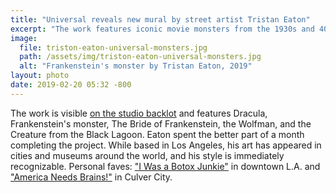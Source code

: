 ```yaml
---
title: "Universal reveals new mural by street artist Tristan Eaton"
excerpt: "The work features iconic movie monsters from the 1930s and 40s."
image:
  file: triston-eaton-universal-monsters.jpg
  path: /assets/img/triston-eaton-universal-monsters.jpg
  alt: "Frankenstein's monster by Tristan Eaton, 2019"
layout: photo
date: 2019-02-20 05:32 -800
---
```


The work is visible [on the studio backlot](https://www.hollywoodreporter.com/heat-vision/universal-unveils-giant-monster-mural-studio-lot-1187388) and features Dracula, Frankenstein's monster, The Bride of Frankenstein, the Wolfman, and the Creature from the Black Lagoon. Eaton spent the better part of a month completing the project. While based in Los Angeles, his art has appeared in cities and museums around the world, and his style is immediately recognizable. Personal faves: ["I Was a Botox Junkie"](https://tristaneaton.com/eastward/22saac2einxnuia1tfkbx8ua726gc0) in downtown L.A. and ["America Needs Brains!"](https://www.instagram.com/p/BRAPNIulAYY/) in Culver City.
